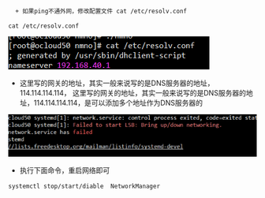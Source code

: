       + 如果ping不通外网，修改配置文件 cat /etc/resolv.conf

```shell
cat /etc/resolv.conf
```

![1565598286115](1565598286115.png)

+   这里写的网关的地址，其实一般来说写的是DNS服务器的地址，114.114.114.114， 这里写的网关的地址，其实一般来说写的是DNS服务器的地址，114.114.114.114，是可以添加多个地址作为DNS服务器的

  

  ![1565598379575](1565598379575.png)

+  执行下面命令，重启网络即可

  ```shell
  systemctl stop/start/diable  NetworkManager
  ```

  

  ​           

